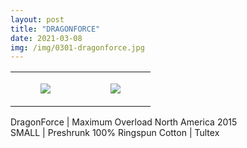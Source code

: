 ```yaml
---
layout: post
title: "DRAGONFORCE"
date: 2021-03-08
img: /img/0301-dragonforce.jpg
---
```




<table style="width:100%;"><tr><td style="vertical-align:top;">
      <figure class="tmblr-full" data-orig-height="2048" data-orig-width="1365" data-orig-src="https://concertshirts.netlify.app/shirts/0301/0301-01.jpg"><img src="https://64.media.tumblr.com/8062cf2dafe3bd4787476d1e0bd88687/e38965b66d0fd566-5d/s540x810/c69a02db106a5b1c6c1cada826716448f874d82c.jpg" data-orig-height="2048" data-orig-width="1365" data-orig-src="https://concertshirts.netlify.app/shirts/0301/0301-01.jpg"/></figure></td>
    <td style="vertical-align:top;">
      <figure class="tmblr-full" data-orig-height="2048" data-orig-width="1365" data-orig-src="https://concertshirts.netlify.app/shirts/0301/0301-02.jpg"><img src="https://64.media.tumblr.com/50b60ea19c804a5e67832370e7b9b348/e38965b66d0fd566-eb/s540x810/acba8659dfa53a43bc2f91859274fcd286b6a1d7.jpg" data-orig-height="2048" data-orig-width="1365" data-orig-src="https://concertshirts.netlify.app/shirts/0301/0301-02.jpg"/></figure></td>
  </tr></table><p>
  DragonForce | Maximum Overload North America 2015<br/>SMALL | Preshrunk 100% Ringspun Cotton | Tultex
</p>
